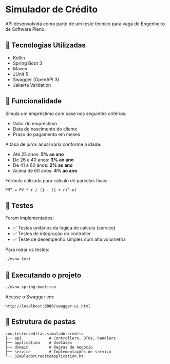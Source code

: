 # Simulador de Crédito

API desenvolvida como parte de um teste técnico para vaga de Engenheiro de Software Pleno.

## 🚀 Tecnologias Utilizadas

- Kotlin
- Spring Boot 3
- Maven
- JUnit 5
- Swagger (OpenAPI 3)
- Jakarta Validation

## 📌 Funcionalidade

Simula um empréstimo com base nos seguintes critérios:

- Valor do empréstimo
- Data de nascimento do cliente
- Prazo de pagamento em meses

A taxa de juros anual varia conforme a idade:
- Até 25 anos: **5% ao ano**
- De 26 a 40 anos: **3% ao ano**
- De 41 a 60 anos: **2% ao ano**
- Acima de 60 anos: **4% ao ano**

Fórmula utilizada para cálculo de parcelas fixas:

```
PMT = PV * r / (1 - (1 + r)^-n)
```

## 🧪 Testes

Foram implementados:

- ✅ Testes unitários da lógica de cálculo (service)
- ✅ Testes de integração do controller
- ✅ Teste de desempenho simples com alta volumetria

Para rodar os testes:
```bash
./mvnw test
```

## 🔄 Executando o projeto

```bash
./mvnw spring-boot:run
```

Acesse o Swagger em:
```
http://localhost:8080/swagger-ui.html
```

## 📁 Estrutura de pastas

```
com.testecreditas.simuladorcredito
├── api            # Controllers, DTOs, handlers
├── application    # UseCases
├── domain         # Regras de negócio
├── service        # Implementações de serviço
└── SimuladorCreditoApplication.kt
```